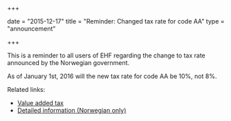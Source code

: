 +++

date = "2015-12-17"
title = "Reminder: Changed tax rate for code AA"
type = "announcement"

+++

This is a reminder to all users of EHF regarding the change to tax rate announced by the Norwegian government.

As of January 1st, 2016 will the new tax rate for code AA be 10%, not 8%. 

Related links:

* [Value added tax](http://www.skatteetaten.no/en/Rates/Value-added-tax/)
* [Detailed information (Norwegian only)](http://www.skatteetaten.no/en/Radgiver/Rettskilder/Uttalelser/Prinsipputtalelser/okning-av-den-reduserte-merverdiavgiftssatsen-fra-8-til-10-prosent/)

